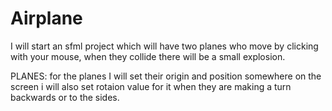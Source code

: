 # Airplane

I will start an sfml project which will have two planes who move by clicking with your mouse, when they collide there will be
a small explosion.

PLANES:
for the planes I will set their origin and position somewhere on the screen i will also set rotaion value for it when they are
making a turn backwards or to the sides.
